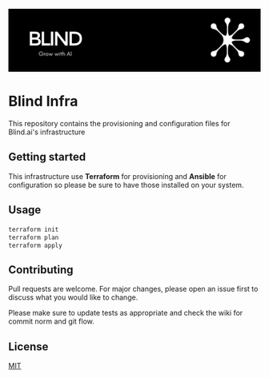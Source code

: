 ![](.github/banner.png)

# Blind Infra

This repository contains the provisioning and configuration files for Blind.ai's infrastructure

## Getting started

This infrastructure use **Terraform** for provisioning and **Ansible** for configuration so please be sure to have
those installed on your system.

## Usage

    terraform init
    terraform plan
    terraform apply

## Contributing

Pull requests are welcome. For major changes, please open an issue first to discuss what you would like to change.

Please make sure to update tests as appropriate and check the wiki for commit norm and git flow.

## License
[MIT](https://choosealicense.com/licenses/mit/)
